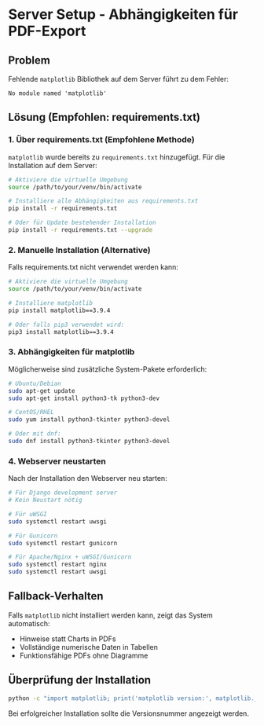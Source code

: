 # Server Setup - Abhängigkeiten für PDF-Export

## Problem
Fehlende `matplotlib` Bibliothek auf dem Server führt zu dem Fehler:
```
No module named 'matplotlib'
```

## Lösung (Empfohlen: requirements.txt)
### 1. Über requirements.txt (Empfohlene Methode)

`matplotlib` wurde bereits zu `requirements.txt` hinzugefügt. Für die Installation auf dem Server:

```bash
# Aktiviere die virtuelle Umgebung
source /path/to/your/venv/bin/activate

# Installiere alle Abhängigkeiten aus requirements.txt
pip install -r requirements.txt

# Oder für Update bestehender Installation
pip install -r requirements.txt --upgrade
```

### 2. Manuelle Installation (Alternative)

Falls requirements.txt nicht verwendet werden kann:

```bash
# Aktiviere die virtuelle Umgebung
source /path/to/your/venv/bin/activate

# Installiere matplotlib
pip install matplotlib==3.9.4

# Oder falls pip3 verwendet wird:
pip3 install matplotlib==3.9.4
```

### 3. Abhängigkeiten für matplotlib
Möglicherweise sind zusätzliche System-Pakete erforderlich:

```bash
# Ubuntu/Debian
sudo apt-get update
sudo apt-get install python3-tk python3-dev

# CentOS/RHEL
sudo yum install python3-tkinter python3-devel

# Oder mit dnf:
sudo dnf install python3-tkinter python3-devel
```

### 4. Webserver neustarten
Nach der Installation den Webserver neu starten:

```bash
# Für Django development server
# Kein Neustart nötig

# Für uWSGI
sudo systemctl restart uwsgi

# Für Gunicorn
sudo systemctl restart gunicorn

# Für Apache/Nginx + uWSGI/Gunicorn
sudo systemctl restart nginx
sudo systemctl restart uwsgi
```

## Fallback-Verhalten
Falls `matplotlib` nicht installiert werden kann, zeigt das System automatisch:
- Hinweise statt Charts in PDFs
- Vollständige numerische Daten in Tabellen
- Funktionsfähige PDFs ohne Diagramme

## Überprüfung der Installation
```bash
python -c "import matplotlib; print('matplotlib version:', matplotlib.__version__)"
```

Bei erfolgreicher Installation sollte die Versionsnummer angezeigt werden.